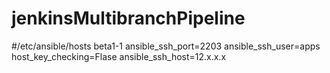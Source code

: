 # jenkinsMultibranchPipeline
#/etc/ansible/hosts 
beta1-1 ansible_ssh_port=2203 ansible_ssh_user=apps host_key_checking=Flase ansible_ssh_host=12.x.x.x
